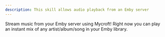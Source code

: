 ```yaml
---
description: This skill allows audio playback from an Emby server
---
```

Stream music from your Emby server using Mycroft! Right now you can play an instant mix of any artist/album/song in your Emby library.

